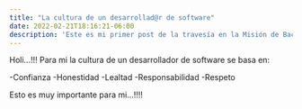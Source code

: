 ```yaml
---
title: "La cultura de un desarrollad@r de software"
date: 2022-02-21T18:16:21-06:00
description: 'Este es mi primer post de la travesía en la Misión de Backend con Node JS de Launch X.'
---
```


Holi...!!!
Para mi la cultura de un desarrollador de software se basa en:

-Confianza
-Honestidad
-Lealtad
-Responsabilidad
-Respeto



Esto es muy importante para mi...!!!!

